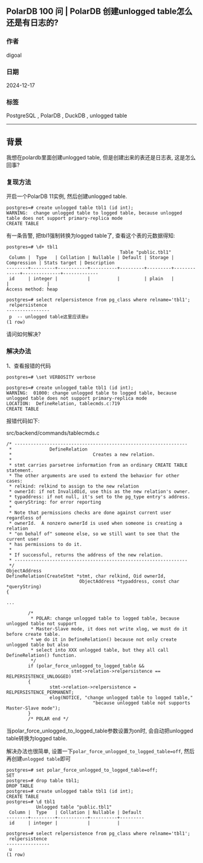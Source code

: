 ## PolarDB 100 问 | PolarDB 创建unlogged table怎么还是有日志的?  
                
### 作者                
digoal                
                
### 日期                
2024-12-17                
                
### 标签                
PostgreSQL , PolarDB , DuckDB , unlogged table           
           
----           
            
## 背景    
我想在polardb里面创建unlogged table, 但是创建出来的表还是日志表, 这是怎么回事?  
  
### 复现方法  
  
开启一个PolarDB 11实例, 然后创建unlogged table.  
  
```  
postgres=# create unlogged table tbl1 (id int);  
WARNING:  change unlogged table to logged table, because unlogged table does not support primary-replica mode  
CREATE TABLE  
```  
    
有一条告警, 把tbl1强制转换为logged table了, 查看这个表的元数据得知:  
  
```  
postgres=# \d+ tbl1  
                                          Table "public.tbl1"  
 Column |  Type   | Collation | Nullable | Default | Storage | Compression | Stats target | Description   
--------+---------+-----------+----------+---------+---------+-------------+--------------+-------------  
 id     | integer |           |          |         | plain   |             |              |   
Access method: heap

postgres=# select relpersistence from pg_class where relname='tbl1';
 relpersistence 
----------------
 p  -- unlogged table这里应该是u
(1 row)
```  
  
请问如何解决?  
  
### 解决办法  
  
1、查看报错的代码  
  
```  
postgres=# \set VERBOSITY verbose  
  
postgres=# create unlogged table tbl1 (id int);  
WARNING:  01000: change unlogged table to logged table, because unlogged table does not support primary-replica mode  
LOCATION:  DefineRelation, tablecmds.c:719  
CREATE TABLE  
```  
  
报错代码如下:  
  
src/backend/commands/tablecmds.c  
  
```  
/* ----------------------------------------------------------------  
 *              DefineRelation  
 *                              Creates a new relation.  
 *  
 * stmt carries parsetree information from an ordinary CREATE TABLE statement.  
 * The other arguments are used to extend the behavior for other cases:  
 * relkind: relkind to assign to the new relation  
 * ownerId: if not InvalidOid, use this as the new relation's owner.  
 * typaddress: if not null, it's set to the pg_type entry's address.  
 * queryString: for error reporting  
 *  
 * Note that permissions checks are done against current user regardless of  
 * ownerId.  A nonzero ownerId is used when someone is creating a relation  
 * "on behalf of" someone else, so we still want to see that the current user  
 * has permissions to do it.  
 *  
 * If successful, returns the address of the new relation.  
 * ----------------------------------------------------------------  
 */  
ObjectAddress  
DefineRelation(CreateStmt *stmt, char relkind, Oid ownerId,  
                           ObjectAddress *typaddress, const char *queryString)  
{  
  
...  
  
        /*  
         * POLAR: change unlogged table to logged table, because unlogged table not support  
         * Master-Slave mode, it does not write xlog, we must do it before create table.  
         * we do it in DefineRelation() because not only create unlogged table but also  
         * select into XXX unlogged table, but they all call DefineRelation() function.  
         */  
        if (polar_force_unlogged_to_logged_table &&  
                        stmt->relation->relpersistence == RELPERSISTENCE_UNLOGGED)  
        {  
                stmt->relation->relpersistence = RELPERSISTENCE_PERMANENT;  
                elog(NOTICE, "change unlogged table to logged table,"  
                                "because unlogged table not supports Master-Slave mode");  
        }  
        /* POLAR end */  
```  
  
当polar_force_unlogged_to_logged_table参数设置为on时, 会自动把unlogged table转换为logged table.    
  
解决办法也很简单, 设置一下`polar_force_unlogged_to_logged_table=off`, 然后再创建`unlogged table`即可  
  
```  
postgres=# set polar_force_unlogged_to_logged_table=off;  
SET  
postgres=# drop table tbl1;  
DROP TABLE  
postgres=# create unlogged table tbl1 (id int);  
CREATE TABLE  
postgres=# \d tbl1  
           Unlogged table "public.tbl1"  
 Column |  Type   | Collation | Nullable | Default   
--------+---------+-----------+----------+---------  
 id     | integer |           |          |

postgres=# select relpersistence from pg_class where relname='tbl1';
 relpersistence 
----------------
 u
(1 row)
```  
  

